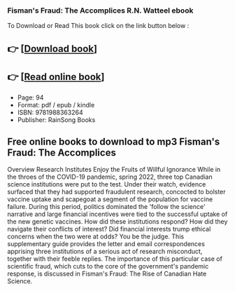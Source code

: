 ### Fisman's Fraud: The Accomplices R.N. Watteel ebook

To Download or Read This book click on the link button below :

## 👉  [**[Download book](http://filesbooks.info/download.php?group=book&from=github.com&id=690617&lnk=1081 "Download book")**]

## 👉  [**[Read online book](http://filesbooks.info/download.php?group=book&from=github.com&id=690617&lnk=1081 "Read online book")**]


* Page: 94
* Format: pdf / epub / kindle
* ISBN: 9781988363264
* Publisher: RainSong Books



## Free online books to download to mp3 Fisman's Fraud: The Accomplices


Overview
Research Institutes Enjoy the Fruits of Willful Ignorance While in the throes of the COVID-19 pandemic, spring 2022, three top Canadian science institutions were put to the test. Under their watch, evidence surfaced that they had supported fraudulent research, concocted to bolster vaccine uptake and scapegoat a segment of the population for vaccine failure. During this period, politics dominated the &#039;follow the science&#039; narrative and large financial incentives were tied to the successful uptake of the new genetic vaccines. How did these institutions respond? How did they navigate their conflicts of interest? Did financial interests trump ethical concerns when the two were at odds? You be the judge. This supplementary guide provides the letter and email correspondences apprising three institutions of a serious act of research misconduct, together with their feeble replies. The importance of this particular case of scientific fraud, which cuts to the core of the government&#039;s pandemic response, is discussed in Fisman&#039;s Fraud: The Rise of Canadian Hate Science.




